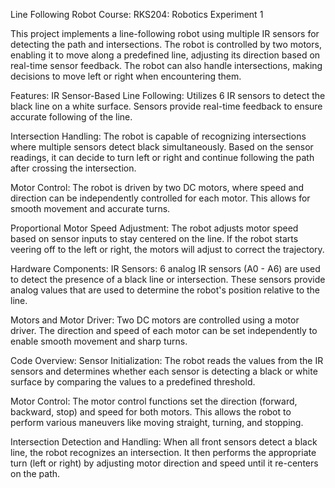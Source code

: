 Line Following Robot
Course: RKS204: Robotics Experiment 1

This project implements a line-following robot using multiple IR sensors for detecting the path and intersections. The robot is controlled by two motors, enabling it to move along a predefined line, adjusting its direction based on real-time sensor feedback. The robot can also handle intersections, making decisions to move left or right when encountering them.

Features:
IR Sensor-Based Line Following:
Utilizes 6 IR sensors to detect the black line on a white surface. Sensors provide real-time feedback to ensure accurate following of the line.

Intersection Handling:
The robot is capable of recognizing intersections where multiple sensors detect black simultaneously. Based on the sensor readings, it can decide to turn left or right and continue following the path after crossing the intersection.

Motor Control:
The robot is driven by two DC motors, where speed and direction can be independently controlled for each motor. This allows for smooth movement and accurate turns.

Proportional Motor Speed Adjustment:
The robot adjusts motor speed based on sensor inputs to stay centered on the line. If the robot starts veering off to the left or right, the motors will adjust to correct the trajectory.

Hardware Components:
IR Sensors:
6 analog IR sensors (A0 - A6) are used to detect the presence of a black line or intersection. These sensors provide analog values that are used to determine the robot's position relative to the line.

Motors and Motor Driver:
Two DC motors are controlled using a motor driver. The direction and speed of each motor can be set independently to enable smooth movement and sharp turns.

Code Overview:
Sensor Initialization:
The robot reads the values from the IR sensors and determines whether each sensor is detecting a black or white surface by comparing the values to a predefined threshold.

Motor Control:
The motor control functions set the direction (forward, backward, stop) and speed for both motors. This allows the robot to perform various maneuvers like moving straight, turning, and stopping.

Intersection Detection and Handling:
When all front sensors detect a black line, the robot recognizes an intersection. It then performs the appropriate turn (left or right) by adjusting motor direction and speed until it re-centers on the path.
